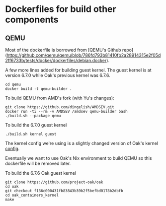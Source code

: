# Dockerfiles for build other components

## QEMU

Most of the dockerfile is borrowed from [QEMU's Github repo]
(https://github.com/qemu/qemu/blob/786fd793b81410fb2a28914315e2f05d2ff6733b/tests/docker/dockerfiles/debian.docker).

A few more lines added for building guest kernel. The guest kernel is at version
6.7.0 while Oak's previous kernel was 6.7.6.

```shell
cd qemu
docker build -t qemu-builder .
```

To build QEMU from AMD's fork (with Yu's changes):

```shell
git clone https://github.com/dingelish/AMDSEV.git
docker run -ti --rm -v AMDSEV /amdsev qemu-builder bash
./build.sh --package qemu
```

To build the 6.7.0 guest kernel

```shell
./build.sh kernel guest
```

The kernel config we're using is a slightly changed version of Oak's kernel
[config](https://github.com/project-oak/oak/blob/f136c000431fb83843b39b2f5befbd0178b2dbfb/oak_containers_kernel/configs/6.7.6/minimal.config).

Eventually we want to use Oak's Nix environment to build QEMU so this dockerfile
will be removed later.

To build the 6.7.6 Oak guest kernel

```shell
git clone https://github.com/project-oak/oak
cd oak
git checkout f136c000431fb83843b39b2f5befbd0178b2dbfb
cd oak_containers_kernel
make
```

